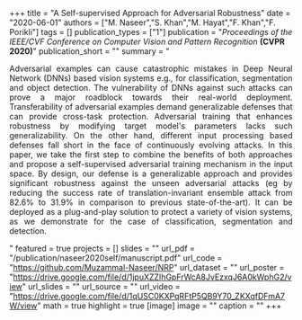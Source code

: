 +++
title = "A Self-supervised Approach for Adversarial Robustness"
date = "2020-06-01"
authors = ["M. Naseer","S. Khan","M. Hayat","F. Khan","F. Porikli"]
tags = []
publication_types = ["1"]
publication = "_Proceedings of the IEEE/CVF Conference on Computer Vision and Pattern Recognition_ **(CVPR 2020)**"
publication_short = ""
summary = "<p style='text-align: justify;'> Adversarial examples can cause catastrophic mistakes in Deep Neural Network (DNNs) based vision systems e.g., for classification, segmentation and object detection. The vulnerability of DNNs against such attacks can prove a major roadblock towards their real-world deployment. Transferability of adversarial examples demand generalizable defenses that can provide cross-task protection. Adversarial training that enhances robustness by modifying target model's parameters lacks such generalizability. On the other hand, different input processing based defenses fall short in the face of continuously evolving attacks. In this paper, we take the first step to combine the benefits of both approaches and propose a self-supervised adversarial training mechanism in the input space. By design, our defense is a generalizable approach and provides significant robustness against the unseen adversarial attacks (eg by reducing the success rate of translation-invariant ensemble attack from 82.6% to 31.9% in comparison to previous state-of-the-art). It can be deployed as a plug-and-play solution to protect a variety of vision systems, as we demonstrate for the case of classification, segmentation and detection.</p>"
featured = true
projects = []
slides = ""
url_pdf = "/publication/naseer2020self/manuscript.pdf"
url_code = "https://github.com/Muzammal-Naseer/NRP"
url_dataset = ""
url_poster = "https://drive.google.com/file/d/1jpuXZZIhGpFrWcA8JvEzxqJ6A0kWphG2/view"
url_slides = ""
url_source = ""
url_video = "https://drive.google.com/file/d/1qUSC0KXPqRFtP5QB9Y70_ZKXqfDFmA7W/view"
math = true
highlight = true
[image]
image = ""
caption = ""
+++

